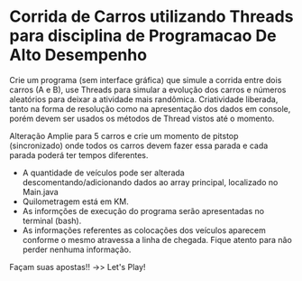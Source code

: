 # Corrida de Carros utilizando Threads para disciplina de Programacao De Alto Desempenho

Crie um programa (sem interface gráfica) que simule a corrida entre dois carros (A e B), use Threads para simular a evolução dos carros e números aleatórios para deixar a atividade mais randômica. Criatividade liberada, tanto na forma de resolução como na apresentação dos dados em console, porém devem ser usados os métodos de Thread vistos até o momento.

Alteração
Amplie para 5 carros e crie um momento de pitstop (sincronizado) onde todos os carros devem fazer essa parada e cada parada poderá ter tempos diferentes.

- A quantidade de veículos pode ser alterada descomentando/adicionando dados ao array principal, localizado no Main.java
- Quilometragem está em KM.
- As informções de execução do programa serão apresentadas no terminal (bash).
- As informações referentes as colocações dos veículos aparecem conforme o mesmo atravessa a linha de chegada. Fique atento para não perder nenhuma informação.

Façam suas apostas!! ->> Let's Play!
